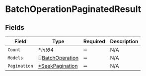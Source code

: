 # BatchOperationPaginatedResult


## Fields

| Field                                                     | Type                                                      | Required                                                  | Description                                               |
| --------------------------------------------------------- | --------------------------------------------------------- | --------------------------------------------------------- | --------------------------------------------------------- |
| `Count`                                                   | **int64*                                                  | :heavy_minus_sign:                                        | N/A                                                       |
| `Models`                                                  | [][BatchOperation](../../models/shared/batchoperation.md) | :heavy_minus_sign:                                        | N/A                                                       |
| `Pagination`                                              | [*SeekPagination](../../models/shared/seekpagination.md)  | :heavy_minus_sign:                                        | N/A                                                       |